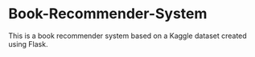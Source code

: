 # Book-Recommender-System
This is a book recommender system based on a Kaggle dataset created using Flask.
